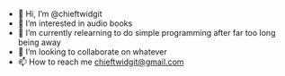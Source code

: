 - 👋 Hi, I’m @chieftwidgit
- 👀 I’m interested in audio books
- 🌱 I’m currently relearning to do simple programming after far too long being away
- 💞️ I’m looking to collaborate on whatever
- 📫 How to reach me chieftwidgit@gmail.com

<!---
chieftwidgit/chieftwidgit is a ✨ special ✨ repository because its `README.md` (this file) appears on your GitHub profile.
You can click the Preview link to take a look at your changes.
--->
